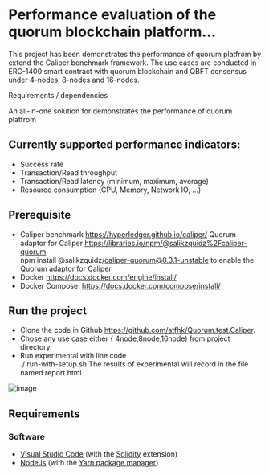 # Performance evaluation of the quorum blockchain platform...

This project has been demonstrates the performance of quorum platfrom by extend the Caliper benchmark framework. The use cases are conducted in ERC-1400 smart contract with quorum blockchain and  QBFT consensus under 4-nodes, 8-nodes and 16-nodes.

Requirements / dependencies

An all-in-one solution for demonstrates the performance of quorum platfrom

## Currently supported performance indicators:
* Success rate
* Transaction/Read throughput
* Transaction/Read latency (minimum, maximum, average)
* Resource consumption (CPU, Memory, Network IO, ...)

## Prerequisite 

*  Caliper benchmark https://hyperledger.github.io/caliper/  Quorum adaptor for Caliper https://libraries.io/npm/@salikzquidz%2Fcaliper-quorum  
npm install @salikzquidz/caliper-quorum@0.3.1-unstable to enable the Quorum adaptor for Caliper  
*  Docker https://docs.docker.com/engine/install/ 
*  Docker Compose: https://docs.docker.com/compose/install/ 

 
## Run the project 

* Clone the code in Github https://github.com/atfhk/Quorum.test.Caliper. 
* Chose any use case either { 4node,8node,16node) from project directory 
* Run experimental with line code  
./ run-with-setup.sh 
The results of experimental will record in the file named report.html 

![image](https://user-images.githubusercontent.com/124568518/219003289-dd30d4b7-09e5-4be9-af74-35b87ab4e5b5.png)


## Requirements

### Software
- [Visual Studio Code](https://code.visualstudio.com/) (with the [Solidity](https://marketplace.visualstudio.com/items?itemName=JuanBlanco.solidity) extension)
- [NodeJs](https://nodejs.org/) (with the [Yarn package manager](https://yarnpkg.com/getting-started/install))
